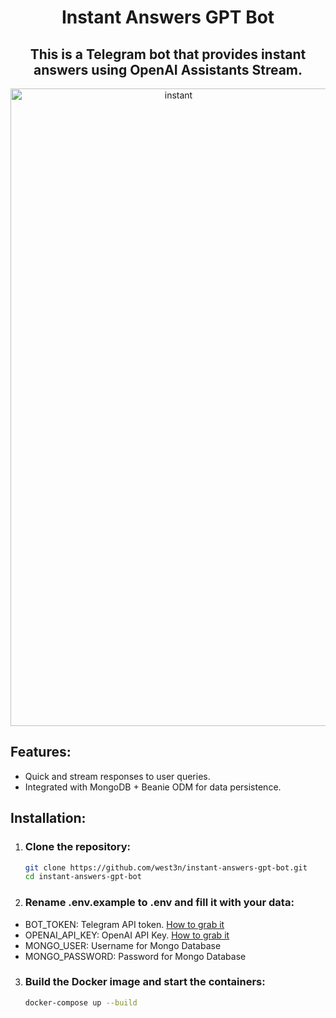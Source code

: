 <h1 align="center">Instant Answers GPT Bot</h1>

<h2 align="center">This is a Telegram bot that provides instant answers using OpenAI Assistants Stream.</h2>
<div align="center"><img src="instant.gif" alt="instant" height="1020" width="522"></div>

## Features:
- Quick and stream responses to user queries.
- Integrated with MongoDB + Beanie ODM for data persistence.

## Installation:
1. ### Clone the repository:
   ```bash
   git clone https://github.com/west3n/instant-answers-gpt-bot.git
   cd instant-answers-gpt-bot

2. ### Rename .env.example to .env and fill it with your data:

- BOT_TOKEN: Telegram API token. [How to grab it](https://core.telegram.org/bots/tutorial#obtain-your-bot-token)
- OPENAI_API_KEY: OpenAI API Key. [How to grab it](https://help.openai.com/en/articles/4936850-where-do-i-find-my-openai-api-key)
- MONGO_USER: Username for Mongo Database
- MONGO_PASSWORD: Password for Mongo Database

3. ### Build the Docker image and start the containers:
   ```bash
   docker-compose up --build
